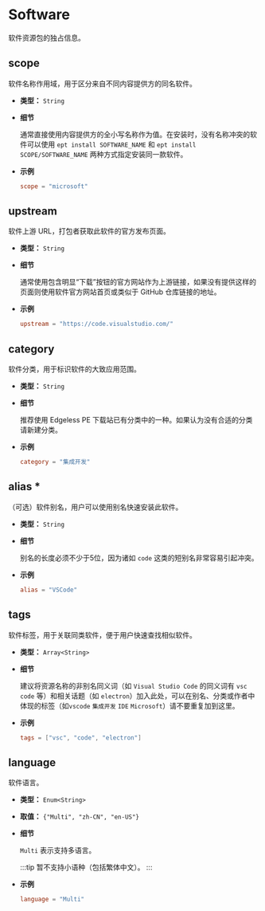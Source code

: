# Software

软件资源包的独占信息。
## scope
软件名称作用域，用于区分来自不同内容提供方的同名软件。
- **类型：** `String`
- **细节**

  通常直接使用内容提供方的全小写名称作为值。在安装时，没有名称冲突的软件可以使用 `ept install SOFTWARE_NAME` 和 `ept install SCOPE/SOFTWARE_NAME` 两种方式指定安装同一款软件。

- **示例**
  ```toml
  scope = "microsoft"
  ```
## upstream

软件上游 URL，打包者获取此软件的官方发布页面。

- **类型：** `String`
- **细节**

  通常使用包含明显“下载”按钮的官方网站作为上游链接，如果没有提供这样的页面则使用软件官方网站首页或类似于 GitHub 仓库链接的地址。

- **示例**
  ```toml
  upstream = "https://code.visualstudio.com/"
  ```

## category

软件分类，用于标识软件的大致应用范围。

- **类型：** `String`
- **细节**

  推荐使用 Edgeless PE 下载站已有分类中的一种。如果认为没有合适的分类请新建分类。

- **示例**
  ```toml
  category = "集成开发"
  ```

## alias *

（可选）软件别名，用户可以使用别名快速安装此软件。

- **类型：** `String`
- **细节**

  别名的长度必须不少于5位，因为诸如 `code` 这类的短别名非常容易引起冲突。

- **示例**
  ```toml
  alias = "VSCode"
  ```

## tags

软件标签，用于关联同类软件，便于用户快速查找相似软件。

- **类型：** `Array<String>`
- **细节**

  建议将资源名称的非别名同义词（如 `Visual Studio Code` 的同义词有 `vsc` `code` 等）和相关话题（如 `electron`）加入此处，可以在别名、分类或作者中体现的标签（如`vscode` `集成开发` `IDE` `Microsoft`）请不要重复加到这里。

- **示例**
  ```toml
  tags = ["vsc", "code", "electron"]
  ```

## language

软件语言。

- **类型：** `Enum<String>`
- **取值：** `{"Multi", "zh-CN", "en-US"}`
- **细节**

  `Multi` 表示支持多语言。
  
  :::tip
  暂不支持小语种（包括繁体中文）。
  :::

- **示例**
  ```toml
  language = "Multi"
  ```
